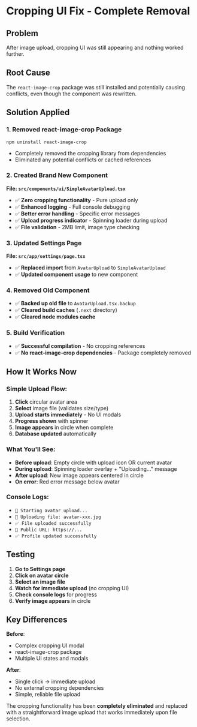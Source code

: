 # Cropping UI Fix - Complete Removal

## Problem
After image upload, cropping UI was still appearing and nothing worked further.

## Root Cause
The `react-image-crop` package was still installed and potentially causing conflicts, even though the component was rewritten.

## Solution Applied

### 1. **Removed react-image-crop Package**
```bash
npm uninstall react-image-crop
```
- Completely removed the cropping library from dependencies
- Eliminated any potential conflicts or cached references

### 2. **Created Brand New Component**
**File: `src/components/ui/SimpleAvatarUpload.tsx`**

- ✅ **Zero cropping functionality** - Pure upload only
- ✅ **Enhanced logging** - Full console debugging
- ✅ **Better error handling** - Specific error messages
- ✅ **Upload progress indicator** - Spinning loader during upload
- ✅ **File validation** - 2MB limit, image type checking

### 3. **Updated Settings Page**
**File: `src/app/settings/page.tsx`**

- ✅ **Replaced import** from `AvatarUpload` to `SimpleAvatarUpload`
- ✅ **Updated component usage** to new component

### 4. **Removed Old Component**
- ✅ **Backed up old file** to `AvatarUpload.tsx.backup`
- ✅ **Cleared build caches** (`.next` directory)
- ✅ **Cleared node modules cache**

### 5. **Build Verification**
- ✅ **Successful compilation** - No cropping references
- ✅ **No react-image-crop dependencies** - Package completely removed

## How It Works Now

### Simple Upload Flow:
1. **Click** circular avatar area
2. **Select** image file (validates size/type)
3. **Upload starts immediately** - No UI modals
4. **Progress shown** with spinner
5. **Image appears** in circle when complete
6. **Database updated** automatically

### What You'll See:
- **Before upload**: Empty circle with upload icon OR current avatar
- **During upload**: Spinning loader overlay + "Uploading..." message
- **After upload**: New image appears centered in circle
- **On error**: Red error message below avatar

### Console Logs:
- `🔄 Starting avatar upload...`
- `📝 Uploading file: avatar-xxx.jpg`
- `✅ File uploaded successfully`
- `📝 Public URL: https://...`
- `✅ Profile updated successfully`

## Testing

1. **Go to Settings page**
2. **Click on avatar circle**
3. **Select an image file**
4. **Watch for immediate upload** (no cropping UI)
5. **Check console logs** for progress
6. **Verify image appears** in circle

## Key Differences

**Before**: 
- Complex cropping UI modal
- react-image-crop package
- Multiple UI states and modals

**After**:
- Single click → immediate upload
- No external cropping dependencies
- Simple, reliable file upload

The cropping functionality has been **completely eliminated** and replaced with a straightforward image upload that works immediately upon file selection.